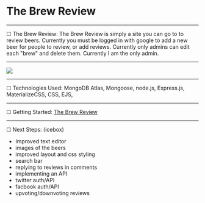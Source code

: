 # The Brew Review

****

☐ The Brew Review: The Brew Review is simply a site you can go to to review beers. Currently you must be logged in with google to add a new beer for people to review, or add reviews. Currently only admins can edit each "brew" and delete them. Currently I am the only admin.

****

![](https://i.imgur.com/vzJmIk7.png)

****

☐ Technologies Used: MongoDB Atlas, Mongoose, node.js, Express.js, MaterializeCSS, CSS, EJS, 

****

☐ Getting Started: [The Brew Review](https://thebrewreview.herokuapp.com/) 

****

☐ Next Steps: (icebox)

* Improved text editor
* images of the beers
* improved layout and css styling
* search bar
* replying to reviews in comments
* implementing an API
* twitter auth/API
* facbook auth/API
* upvoting/downvoting reviews
